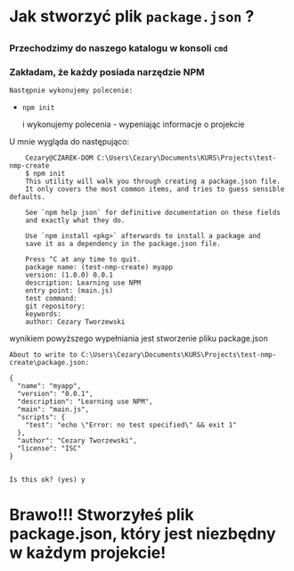 # Jak stworzyć plik ```package.json``` ?
##

### Przechodzimy do naszego katalogu w konsoli `cmd	`
### Zakładam, że każdy posiada narzędzie NPM
	Następnie wykonujemy polecenie:

- ```npm init``` 
	
	i wykonujemy polecenia - wypeniając informacje o projekcie

U mnie wygląda do następująco:



		Cezary@CZAREK-DOM C:\Users\Cezary\Documents\KURS\Projects\test-nmp-create
		$ npm init
		This utility will walk you through creating a package.json file.
		It only covers the most common items, and tries to guess sensible defaults.
	
		See `npm help json` for definitive documentation on these fields
		and exactly what they do.
	
		Use `npm install <pkg>` afterwards to install a package and
		save it as a dependency in the package.json file.
	
		Press ^C at any time to quit.
		package name: (test-nmp-create) myapp
		version: (1.0.0) 0.0.1
		description: Learning use NPM
		entry point: (main.js)
		test command:
		git repository:
		keywords:
		author: Cezary Tworzewski

 wynikiem powyższego wypełniania jest stworzenie pliku package.json


	About to write to C:\Users\Cezary\Documents\KURS\Projects\test-nmp-create\package.json:                                                                                 
                                                                                     
	{                                                                                    
	  "name": "myapp",                                                                   
	  "version": "0.0.1",                                                                
	  "description": "Learning use NPM",                                                 
	  "main": "main.js",                                                                 
	  "scripts": {                                                                       
	    "test": "echo \"Error: no test specified\" && exit 1"                            
	  },                                                                                 
	  "author": "Cezary Tworzewski",                                                     
	  "license": "ISC"                                                                   
	}                                                                                    
	                                                                                     
	                                                                                     
	Is this ok? (yes) y     


# Brawo!!! Stworzyłeś plik package.json, który jest niezbędny w każdym projekcie!                                                            